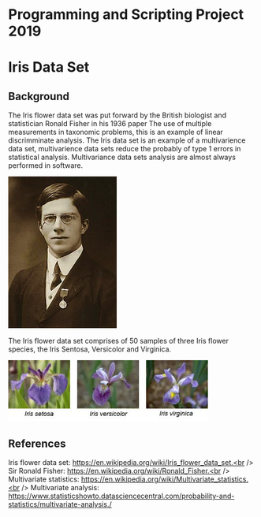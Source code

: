 # Programming and Scripting Project 2019

# Iris Data Set

## Background

The Iris flower data set was put forward by the British biologist and statistician Ronald Fisher in his 1936 paper The use of multiple measurements in taxonomic problems, this is an example of linear discrimminate analysis. The Iris data set is an example of a multivarience data set, multivarience data sets reduce the probably of type 1 errors in statistical analysis. Multivariance data sets analysis are almost always performed in software.

![Ronald Fisher](Images/Ronald-Fisher.JPG "Ronald Fisher")

The Iris flower data set comprises of 50 samples of three Iris flower species, the Iris Sentosa, Versicolor and Virginica.

![Iris Flower Species](Images/iris-flowers.jpe "Iris Flower Species")



## References

Iris flower data set: https://en.wikipedia.org/wiki/Iris_flower_data_set.<br />
Sir Ronald Fisher: https://en.wikipedia.org/wiki/Ronald_Fisher.<br />
Multivariate statistics: https://en.wikipedia.org/wiki/Multivariate_statistics.<br />
Multivariate analysis: https://www.statisticshowto.datasciencecentral.com/probability-and-statistics/multivariate-analysis./<br />
